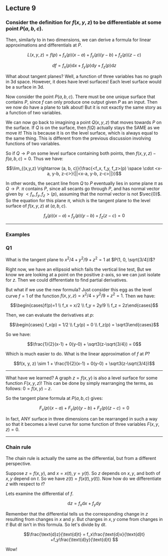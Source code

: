 ## Lecture 9

### Consider the definition for $f(x, y, z)$ to be differentiable at some point $P(a, b, c)$.

Then, similarly to in two dimensions, we can derive a formula for linear approximations and differentials at $P$.

$$L(x, y, z)=f(p)+f_x(p)(x-a)+f_y(p)(y-b)+f_z(p)(z-c)$$

$$df=f_x(p)\text{d}x+f_y(p)\text{d}y+f_z(p)\text{d}z$$

What about tangent planes? Well, a function of three variables has no graph in 3d space. However, it does have level surfaces! Each level surface would be a surface in 3d.

Now consider the point $P(a, b, c)$. There must be one unique surface that contains $P$, since $f$ can only produce one output given $P$ as an input. Then we now do have a plane to talk about! But it is not exactly the same story as a function of two variables. 

We can now go back to imagining a point $Q(x, y, z)$ that moves towards $P$ on the surface. If $Q$ is on the surface, then $f(Q)$ actually stays the SAME as we move it! This is because it is on the level surface, which is always equal to the same thing. This is different from the previous discussion involving functions of two variables.

So if $Q \rightarrow P$ on some level surface containing both points, then $f(x, y, z) - f(a, b, c) = 0$. Thus we have:

$$\lim_{(x,y,z) \rightarrow (a, b, c)}{\frac{<f_x, f_y, f_z>(p) \space \cdot <x-a, y-b, z-c>}{||<x-a, y-b, z-c>||}}$$

In other words, the secant line from $Q$ to $P$ eventually lies in some plane $\pi$ as $Q \rightarrow P$. $\pi$ contains $P$, since all secants go through $P$, and has normal vector given by $<f_x, f_y, f_z>(p)$, assuming that the normal vector is not $\vec{0}$. So the equation for this plane $\pi$, which is the tangent plane to the level surface of $f(x, y, z)$ at $(a, b, c)$.

$$f_x(p)(x-a)+f_y(p)(y-b)+f_z(z-c) = 0$$

---

### Examples

### Q1

What is the tangent plane to $x^2/4+y^2/9+z^2=1$ at $P(1, 0, \sqrt{3/4})$?

Right now, we have an ellipsoid which fails the vertical line test, But we know we are looking at a point on the positive z-axis, so we can just isolate for $z$. Then we could differentiate to find partial derivatives.

But what if we use the new formula? Just consider this egg as the level curve $f=1$ of the function $f(x, y, z)=x^2/4+y^2/9+z^2=1$. Then we have:

$$\begin{cases}f(p)=1 \\ f_x = x/2 \\ f_y = 2y/9 \\ f_z = 2z\end{cases}$$

Then, we can evaluate the derivatives at $p$:

$$\begin{cases} f_x(p) = 1/2 \\ f_y(p) = 0 \\ f_z(p) = \sqrt3\end{cases}$$

So we have:

$$\frac{1}{2}(x-1) + 0(y-0) + \sqrt3(z-\sqrt{3/4}) = 0$$

Which is much easier to do. What is the linear approximation of $f$ at $P$?

$$f(x, y, z) \sim 1 + \frac{1}{2}(x-1) + 0(y-0) + \sqrt3(z-\sqrt{3/4})$$

---

What have we learned? A graph $z=f(x, y)$ is also a level surface for some function $F(x, y, z)$! This can be done by simply rearranging the terms, as follows: $0=f(x, y)-z$.

So the tangent plane formula at $P(a, b, c)$ gives:

$$F_x(p)(x-a)+F_y(p)(y-b)+F_z(p)(z-c)=0$$

In fact, ANY surface in three dimensions can be rearranged in such a way so that it becomes a level curve for some function of three variables $F(x, y, z) = 0$.

---

### Chain rule

The chain rule is actually the same as the differential, but from a different perspective.

Suppose $z=f(x, y)$, and $x=x(t), y=y(t)$. So $z$ depends on $x, y$, and both of $x, y$ depend on $t$. So we have $z(t)=f(x(t), y(t))$. Now how do we differentiate $z$ with respect to $t$? 

Lets examine the differential of $f$.

$$\text{d}z = f_x\text{d}x+f_y\text{d}y$$

Remember that the differential tells us the corresponding change in $z$ resulting from changes in $x$ and $y$. But changes in $x, y$ come from changes in $t$! But $\text{d}t$ isn't in this formula. So let's divide by $\text{d}t$.

$$\frac{\text{d}z}{\text{d}t} = f_x\frac{\text{d}x}{\text{d}t} +f_y\frac{\text{d}y}{\text{d}t} $$

Wow! 

